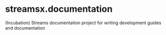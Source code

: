 # streamsx.documentation
(Incubation)  Streams documentation project for writing development guides and documentation
